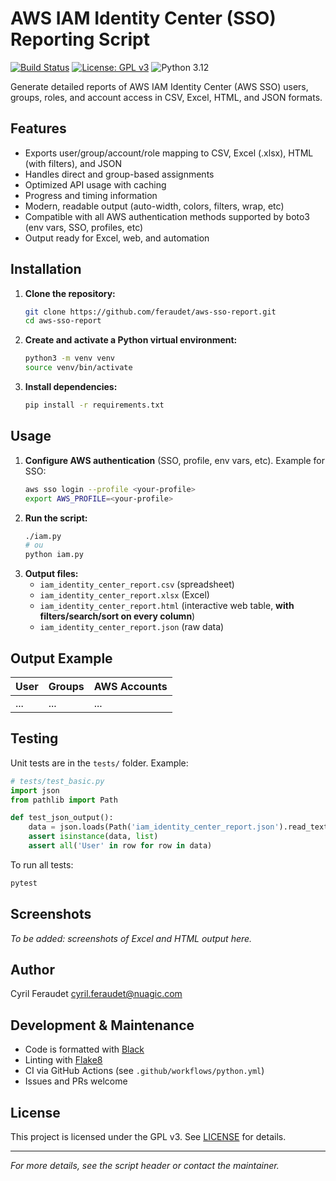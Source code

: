 # AWS IAM Identity Center (SSO) Reporting Script

[![Build Status](https://github.com/feraudet/aws-sso-report/actions/workflows/python.yml/badge.svg?branch=main)](https://github.com/feraudet/aws-sso-report/actions/workflows/python.yml)
[![License: GPL v3](https://img.shields.io/badge/License-GPLv3-blue.svg)](https://www.gnu.org/licenses/gpl-3.0)
![Python 3.12](https://img.shields.io/badge/python-3.12%2B-blue)

Generate detailed reports of AWS IAM Identity Center (AWS SSO) users, groups, roles, and account access in CSV, Excel, HTML, and JSON formats.

## Features
- Exports user/group/account/role mapping to CSV, Excel (.xlsx), HTML (with filters), and JSON
- Handles direct and group-based assignments
- Optimized API usage with caching
- Progress and timing information
- Modern, readable output (auto-width, colors, filters, wrap, etc)
- Compatible with all AWS authentication methods supported by boto3 (env vars, SSO, profiles, etc)
- Output ready for Excel, web, and automation

## Installation

1. **Clone the repository:**
   ```bash
   git clone https://github.com/feraudet/aws-sso-report.git
   cd aws-sso-report
   ```
2. **Create and activate a Python virtual environment:**
   ```bash
   python3 -m venv venv
   source venv/bin/activate
   ```
3. **Install dependencies:**
   ```bash
   pip install -r requirements.txt
   ```

## Usage

1. **Configure AWS authentication** (SSO, profile, env vars, etc). Example for SSO:
   ```bash
   aws sso login --profile <your-profile>
   export AWS_PROFILE=<your-profile>
   ```
2. **Run the script:**
   ```bash
   ./iam.py
   # ou
   python iam.py
   ```
3. **Output files:**
   - `iam_identity_center_report.csv` (spreadsheet)
   - `iam_identity_center_report.xlsx` (Excel)
   - `iam_identity_center_report.html` (interactive web table, **with filters/search/sort on every column**)
   - `iam_identity_center_report.json` (raw data)

## Output Example

| User | Groups | AWS Accounts |
|------|--------|--------------|
| ...  | ...    | ...          |

## Testing

Unit tests are in the `tests/` folder. Example:

```python
# tests/test_basic.py
import json
from pathlib import Path

def test_json_output():
    data = json.loads(Path('iam_identity_center_report.json').read_text())
    assert isinstance(data, list)
    assert all('User' in row for row in data)
```

To run all tests:
```bash
pytest
```

## Screenshots

*To be added: screenshots of Excel and HTML output here.*

## Author

Cyril Feraudet <cyril.feraudet@nuagic.com>

## Development & Maintenance
- Code is formatted with [Black](https://github.com/psf/black)
- Linting with [Flake8](https://flake8.pycqa.org/)
- CI via GitHub Actions (see `.github/workflows/python.yml`)
- Issues and PRs welcome

## License

This project is licensed under the GPL v3. See [LICENSE](LICENSE) for details.

---

*For more details, see the script header or contact the maintainer.*
